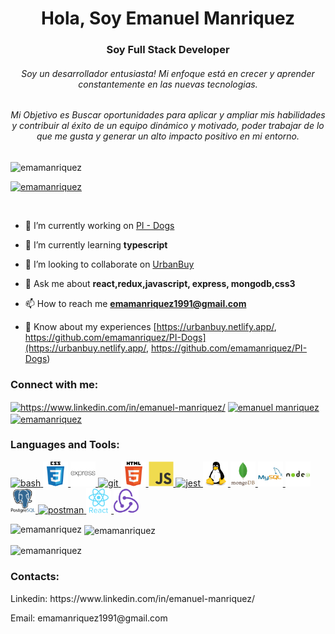 <h1 align="center">Hola, Soy Emanuel Manriquez</h1>
<h3 align="center">Soy Full Stack Developer</h3>
<h6 align="center">Soy un desarrollador entusiasta! Mi enfoque está en crecer y aprender constantemente en las nuevas tecnologias.</h6>
<h6 align="center">Mi Objetivo es Buscar oportunidades para aplicar y ampliar mis habilidades y contribuir al éxito de un equipo dinámico y motivado, poder trabajar de lo que me gusta y generar un alto impacto positivo en mi entorno.</h6>
<h6 align="center"></h6>
<p align="left"> <img src="https://komarev.com/ghpvc/?username=emamanriquez&label=Profile%20views&color=0e75b6&style=flat" alt="emamanriquez" /> </p>

<p align="left"> <a href="https://github.com/ryo-ma/github-profile-trophy"><img src="https://github-profile-trophy.vercel.app/?username=emamanriquez" alt="emamanriquez" /></a> </p>

<p align="left"> <a href="https://twitter.com/" target="blank"><img src="https://img.shields.io/twitter/follow/?logo=twitter&style=for-the-badge" alt="" /></a> </p>

- 🔭 I’m currently working on [PI - Dogs](https://pi-dog-emamanriquez.netlify.app/)

- 🌱 I’m currently learning **typescript**

- 👯 I’m looking to collaborate on [UrbanBuy](https://urbanbuy.netlify.app/)

- 💬 Ask me about **react,redux,javascript, express, mongodb,css3**

- 📫 How to reach me **emamanriquez1991@gmail.com**

- 📄 Know about my experiences [https://urbanbuy.netlify.app/, https://github.com/emamanriquez/PI-Dogs](https://urbanbuy.netlify.app/, https://github.com/emamanriquez/PI-Dogs)

<h3 align="left">Connect with me:</h3>
<p align="left">
<a href="https://linkedin.com/in/https://www.linkedin.com/in/emanuel-manriquez/" target="blank"><img align="center" src="https://raw.githubusercontent.com/rahuldkjain/github-profile-readme-generator/master/src/images/icons/Social/linked-in-alt.svg" alt="https://www.linkedin.com/in/emanuel-manriquez/" height="30" width="40" /></a>
<a href="https://fb.com/emanuel manriquez" target="blank"><img align="center" src="https://raw.githubusercontent.com/rahuldkjain/github-profile-readme-generator/master/src/images/icons/Social/facebook.svg" alt="emanuel manriquez" height="30" width="40" /></a>
<a href="https://instagram.com/emamanriquez" target="blank"><img align="center" src="https://raw.githubusercontent.com/rahuldkjain/github-profile-readme-generator/master/src/images/icons/Social/instagram.svg" alt="emamanriquez" height="30" width="40" /></a>
</p>

<h3 align="left">Languages and Tools:</h3>
<p align="left"> <a href="https://www.gnu.org/software/bash/" target="_blank" rel="noreferrer"> <img src="https://www.vectorlogo.zone/logos/gnu_bash/gnu_bash-icon.svg" alt="bash" width="40" height="40"/> </a> <a href="https://www.w3schools.com/css/" target="_blank" rel="noreferrer"> <img src="https://raw.githubusercontent.com/devicons/devicon/master/icons/css3/css3-original-wordmark.svg" alt="css3" width="40" height="40"/> </a> <a href="https://expressjs.com" target="_blank" rel="noreferrer"> <img src="https://raw.githubusercontent.com/devicons/devicon/master/icons/express/express-original-wordmark.svg" alt="express" width="40" height="40"/> </a> <a href="https://git-scm.com/" target="_blank" rel="noreferrer"> <img src="https://www.vectorlogo.zone/logos/git-scm/git-scm-icon.svg" alt="git" width="40" height="40"/> </a> <a href="https://www.w3.org/html/" target="_blank" rel="noreferrer"> <img src="https://raw.githubusercontent.com/devicons/devicon/master/icons/html5/html5-original-wordmark.svg" alt="html5" width="40" height="40"/> </a> <a href="https://developer.mozilla.org/en-US/docs/Web/JavaScript" target="_blank" rel="noreferrer"> <img src="https://raw.githubusercontent.com/devicons/devicon/master/icons/javascript/javascript-original.svg" alt="javascript" width="40" height="40"/> </a> <a href="https://jestjs.io" target="_blank" rel="noreferrer"> <img src="https://www.vectorlogo.zone/logos/jestjsio/jestjsio-icon.svg" alt="jest" width="40" height="40"/> </a> <a href="https://www.linux.org/" target="_blank" rel="noreferrer"> <img src="https://raw.githubusercontent.com/devicons/devicon/master/icons/linux/linux-original.svg" alt="linux" width="40" height="40"/> </a> <a href="https://www.mongodb.com/" target="_blank" rel="noreferrer"> <img src="https://raw.githubusercontent.com/devicons/devicon/master/icons/mongodb/mongodb-original-wordmark.svg" alt="mongodb" width="40" height="40"/> </a> <a href="https://www.mysql.com/" target="_blank" rel="noreferrer"> <img src="https://raw.githubusercontent.com/devicons/devicon/master/icons/mysql/mysql-original-wordmark.svg" alt="mysql" width="40" height="40"/> </a> <a href="https://nodejs.org" target="_blank" rel="noreferrer"> <img src="https://raw.githubusercontent.com/devicons/devicon/master/icons/nodejs/nodejs-original-wordmark.svg" alt="nodejs" width="40" height="40"/> </a> <a href="https://www.postgresql.org" target="_blank" rel="noreferrer"> <img src="https://raw.githubusercontent.com/devicons/devicon/master/icons/postgresql/postgresql-original-wordmark.svg" alt="postgresql" width="40" height="40"/> </a> <a href="https://postman.com" target="_blank" rel="noreferrer"> <img src="https://www.vectorlogo.zone/logos/getpostman/getpostman-icon.svg" alt="postman" width="40" height="40"/> </a> <a href="https://reactjs.org/" target="_blank" rel="noreferrer"> <img src="https://raw.githubusercontent.com/devicons/devicon/master/icons/react/react-original-wordmark.svg" alt="react" width="40" height="40"/> </a> <a href="https://redux.js.org" target="_blank" rel="noreferrer"> <img src="https://raw.githubusercontent.com/devicons/devicon/master/icons/redux/redux-original.svg" alt="redux" width="40" height="40"/> </a> </p>

<p><img align="left" src="https://github-readme-stats.vercel.app/api/top-langs?username=emamanriquez&show_icons=true&locale=en&layout=compact" alt="emamanriquez" /></p>

<p>&nbsp;<img align="center" src="https://github-readme-stats.vercel.app/api?username=emamanriquez&show_icons=true&locale=en" alt="emamanriquez" /></p>

<p><img align="center" src="https://github-readme-streak-stats.herokuapp.com/?user=emamanriquez&" alt="emamanriquez" /></p>
<h3 align="left">Contacts:</h3>
<p>Linkedin: https://www.linkedin.com/in/emanuel-manriquez/
</p>
<p>Email: emamanriquez1991@gmail.com
</p>
